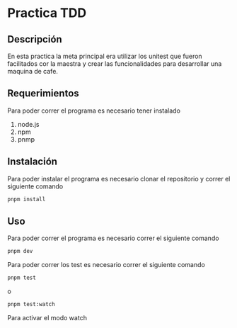 # Practica TDD
## Descripción

En esta practica la meta principal era utilizar los unitest que fueron facilitados cor la maestra y crear las funcionalidades para desarrollar una maquina de cafe.

## Requerimientos

Para poder correr el programa es necesario tener instalado

1. node.js
2. npm
3. pnmp

## Instalación

Para poder instalar el programa es necesario clonar el repositorio y correr el siguiente comando

```bash 
pnpm install
```

## Uso

Para poder correr el programa es necesario correr el siguiente comando

```bash
pnpm dev
```
Para poder correr los test es necesario correr el siguiente comando

```bash
pnpm test
```

o

```bash
pnpm test:watch
```

Para activar el modo watch
